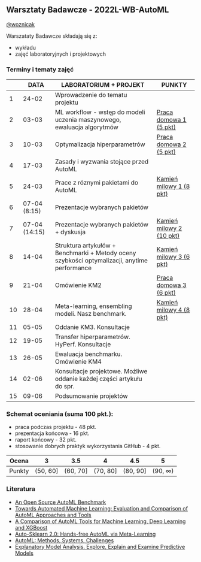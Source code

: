 
## Warsztaty Badawcze - 2022L-WB-AutoML


[@woznicak](https://github.com/woznicak)


Warszataty Badawcze składają się z:
 - wykładu
 - zajęć laboratoryjnych i projektowych

### Terminy i tematy zajęć 


<table>
<thead>
  <tr>
    <th></th>
    <th>DATA</th>
    <th>LABORATORIUM + PROJEKT</th>
    <th>PUNKTY</th>
  </tr>
</thead>
<tbody>
   <tr>
    <td>1</td>
    <td>24-02</td>
    <td>Wprowadzenie do tematu projektu
</td>
    <td></td>
  </tr>
  <tr>
    <td>2</td>
    <td>03-03</td>
    <td>ML workflow - wstęp do modeli uczenia maszynowego, ewaluacja algorytmów
</td>
    <td> 
      <a href="https://github.com/MI2-Education/2022L-WB-AutoML/issues/1"> Praca domowa 1 (5 pkt) </a>
   </td>
  </tr>
  <tr>
    <td>3</td>
    <td>10-03</td>
    <td>Optymalizacja hiperparametrów</td>
    <td>
      <a href="https://github.com/MI2-Education/2022L-WB-AutoML/issues/3">Praca domowa 2 (5 pkt)</a>
    </td>
  </tr>
  <tr>
    <td>4</td>
    <td>17-03</td>
    <td>Zasady i wyzwania stojące przed AutoML</td>
    <td></td>
  </tr>
  <tr>
    <td>5</td>
    <td>24-03</td>
    <td>Prace z róznymi pakietami do AutoML</td>
    <td>
     <a href = "https://github.com/MI2-Education/2022L-WB-AutoML/issues/25" </a> Kamień milowy 1 (8 pkt)</td>
  </tr>
  <tr>
    <td>6</td>
    <td>07-04 (8:15)</td>
    <td>Prezentacje wybranych pakietów</td>
   <td></td>
  </tr>
  <tr>
    <td>7</td>
    <td>07-04 (14:15)</td>
    <td>Prezentacje wybranych pakietów + dyskusja </td>
    <td><a href = "https://github.com/MI2-Education/2022L-WB-AutoML/issues/26"> Kamień milowy 2 (10 pkt)</a></td>
  </tr>
  <tr>
    <td>8</td>
    <td>14-04</td>
    <td>Struktura artykułów + Benchmarki + Metody oceny szybkości optymalizacji,  anytime performance</td>
    <td><a href = "https://github.com/MI2-Education/2022L-WB-AutoML/issues/27"> Kamień milowy 3 (6 pkt) </a></td>
  </tr>
  <tr>
    <td>9</td>
    <td>21-04</td>
    <td>Omówienie KM2</td>
    <td><a href = "https://github.com/MI2-Education/2022L-WB-AutoML/issues/28"> Praca domowa 3 (6 pkt)</a></td>
  </tr>
  <tr>
    <td>10</td>
    <td>28-04</td>
    <td>Meta-learning, ensembling modeli. Nasz benchmark.</td>
    <td><a href = "https://github.com/MI2-Education/2022L-WB-AutoML/issues/29">Kamień milowy 4 (8 pkt)</a></td>
  </tr>
  <tr>
    <td>11</td>
    <td>05-05</td>
    <td>Oddanie KM3. Konsultacje</td>
    <td></td>
  </tr>
  <tr>
    <td>12</td>
    <td>19-05</td>
    <td>Transfer hiperparametrów. HyPerf. Konsultacje</td>
    <td></td>
  </tr>
  <tr>
    <td>13</td>
    <td>26-05</td>
    <td>Ewaluacja benchmarku. Omówienie KM4</td>
    <td></td>
  </tr>
  <tr>
    <td>14</td>
    <td>02-06</td>
    <td>Konsultacje projektowe. Możliwe oddanie każdej części artykułu do spr.</td>
    <td></td>
  </tr>
  <tr>
    <td>15</td>
    <td>09-06</td>
    <td>Podsumowanie projektów</td>
    <td></td>
  </tr>
</tbody>
</table>

### Schemat oceniania (suma 100 pkt.):
-   praca podczas projektu -   48 pkt.
-   prezentacja końcowa - 16 pkt.
-   raport końcowy - 32 pkt.
-   stosowanie dobrych praktyk wykorzystania GitHub - 4 pkt.



| Ocena |  3 | 3.5 | 4 | 4.5 | 5 |
|:---:|:---:|:---:|:---:|:---:|:---:|
| Punkty   | (50, 60] | (60, 70] | (70, 80] | (80, 90] | (90, ∞) |

### Literatura
- [An Open Source AutoML Benchmark](https://arxiv.org/abs/1907.00909)
- [Towards Automated Machine Learning: Evaluation and Comparison of AutoML Approaches and Tools](https://arxiv.org/abs/1908.05557)
- [A Comparison of AutoML Tools for Machine Learning, Deep Learning and XGBoost](https://ieeexplore.ieee.org/abstract/document/9534091)
- [Auto-Sklearn 2.0: Hands-free AutoML via Meta-Learning](https://arxiv.org/abs/2007.04074)
- [AutoML: Methods, Systems, Challenges](https://www.automl.org/wp-content/uploads/2019/05/AutoML_Book.pdf)
- [Explanatory Model Analysis. Explore, Explain and Examine Predictive Models](https://pbiecek.github.io/ema/)

